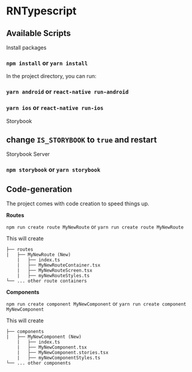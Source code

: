 # RNTypescript

## Available Scripts

Install packages
### `npm install` or `yarn install`

In the project directory, you can run:
### `yarn android` or `react-native run-android`
### `yarn ios` or `react-native run-ios`

Storybook
## change `IS_STORYBOOK` to `true` and restart

Storybook Server
### `npm storybook` or `yarn storybook`

## Code-generation

The project comes with code creation to speed things up.

**Routes**

`npm run create route MyNewRoute` or `yarn run create route MyNewRoute`

This will create 
```
├── routes
|   ├── MyNewRoute (New)
    |   ├── index.ts
    |   ├── MyNewRouteContainer.tsx
    |   ├── MyNewRouteScreen.tsx
    |   ├── myNewRouteStyles.ts
└── ... other route containers
```

**Components**

`npm run create component MyNewComponent` or `yarn run create component MyNewComponent`

This will create 
```
├── components
|   ├── MyNewComponent (New)
    |   ├── index.ts
    |   ├── MyNewComponent.tsx
    |   ├── MyNewComponent.stories.tsx
    |   ├── myNewComponentStyles.ts
└── ... other components
```
